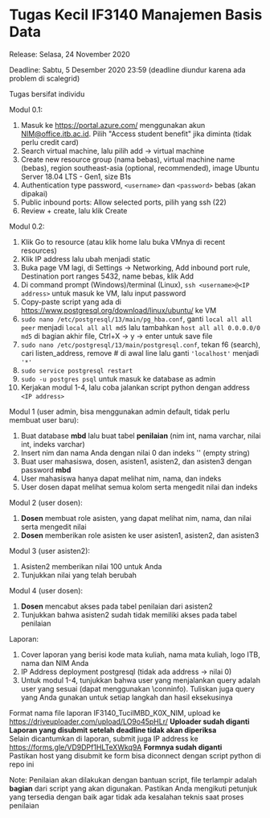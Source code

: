 # Tugas Kecil IF3140 Manajemen Basis Data
Release: Selasa, 24 November 2020

Deadline: Sabtu, 5 Desember 2020 23:59 (deadline diundur karena ada problem di scalegrid)

Tugas bersifat individu

Modul 0.1:
1. Masuk ke https://portal.azure.com/ menggunakan akun NIM@office.itb.ac.id. Pilih "Access student benefit" jika diminta (tidak perlu credit card)
2. Search virtual machine, lalu pilih add -> virtual machine
3. Create new resource group (nama bebas), virtual machine name (bebas), region southeast-asia (optional, recommended), image Ubuntu Server 18.04 LTS - Gen1, size B1s
4. Authentication type password, `<username>` dan `<password>` bebas (akan dipakai)
5. Public inbound ports: Allow selected ports, pilih yang ssh (22)
6. Review + create, lalu klik Create

Modul 0.2:
1. Klik Go to resource (atau klik home lalu buka VMnya di recent resources)
2. Klik IP address lalu ubah menjadi static
3. Buka page VM lagi, di Settings -> Networking, Add inbound port rule, Destination port ranges 5432, name bebas, klik Add
4. Di command prompt (Windows)/terminal (Linux), `ssh <username>@<IP address>` untuk masuk ke VM, lalu input password
5. Copy-paste script yang ada di https://www.postgresql.org/download/linux/ubuntu/ ke VM
6. `sudo nano /etc/postgresql/13/main/pg_hba.conf`, ganti `local all all peer` menjadi `local all all md5` lalu tambahkan `host all all 0.0.0.0/0 md5` di bagian akhir file, Ctrl+X -> y -> enter untuk save file
7. `sudo nano /etc/postgresql/13/main/postgresql.conf`, tekan f6 (search), cari listen_address, remove # di awal line lalu ganti `'localhost'` menjadi `'*'`
8. `sudo service postgresql restart`
9. `sudo -u postgres psql` untuk masuk ke database as admin
10. Kerjakan modul 1-4, lalu coba jalankan script python dengan address `<IP address>`

Modul 1 (user admin, bisa menggunakan admin default, tidak perlu membuat user baru):
1. Buat database __mbd__ lalu buat tabel __penilaian__ (nim int, nama varchar, nilai int, indeks varchar)
2. Insert nim dan nama Anda dengan nilai 0 dan indeks '' (empty string)
3. Buat user mahasiswa, dosen, asisten1, asisten2, dan asisten3 dengan password __mbd__
4. User mahasiswa hanya dapat melihat nim, nama, dan indeks
5. User dosen dapat melihat semua kolom serta mengedit nilai dan indeks

Modul 2 (user dosen):
1. __Dosen__ membuat role asisten, yang dapat melihat nim, nama, dan nilai serta mengedit nilai
2. __Dosen__ memberikan role asisten ke user asisten1, asisten2, dan asisten3

Modul 3 (user asisten2):
1. Asisten2 memberikan nilai 100 untuk Anda
2. Tunjukkan nilai yang telah berubah

Modul 4 (user dosen):
1. __Dosen__ mencabut akses pada tabel penilaian dari asisten2
2. Tunjukkan bahwa asisten2 sudah tidak memiliki akses pada tabel penilaian

Laporan: 
1. Cover laporan yang berisi kode mata kuliah, nama mata kuliah, logo ITB, nama dan NIM Anda
2. IP Address deployment postgresql (tidak ada address -> nilai 0)
3. Untuk modul 1-4, tunjukkan bahwa user yang menjalankan query adalah user yang sesuai (dapat menggunakan \conninfo). Tuliskan juga query yang Anda gunakan untuk setiap langkah dan hasil eksekusinya

Format nama file laporan IF3140_TucilMBD_K0X_NIM, upload ke https://driveuploader.com/upload/LO9o45pHLr/ __Uploader sudah diganti__<br>
__Laporan yang disubmit setelah deadline tidak akan diperiksa__<br>
Selain dicantumkan di laporan, submit juga IP address ke https://forms.gle/VD9DPf1HLTeXWkq9A __Formnya sudah diganti__<br>
Pastikan host yang disubmit ke form bisa diconnect dengan script python di repo ini

Note: Penilaian akan dilakukan dengan bantuan script, file terlampir adalah __bagian__ dari script yang akan digunakan. Pastikan Anda mengikuti petunjuk yang tersedia dengan baik agar tidak ada kesalahan teknis saat proses penilaian
